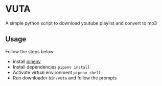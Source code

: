 # VUTA

A simple python script to download youtube playlist and convert to mp3

## Usage
Follow the steps below

- install [pipenv](https://pipenv.pypa.io/en/latest/)
- Install dependencies `pipenv install`
- Activate virtual environment `pipenv shell`
- Run downloader `bin/vuta` and follow the prompts


